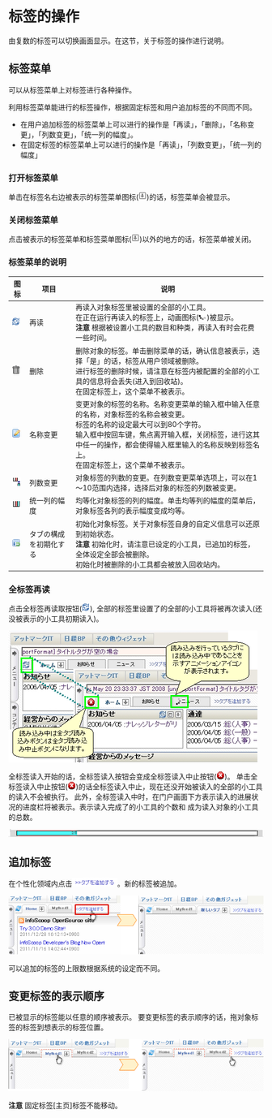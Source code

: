 # 标签的操作

由复数的标签可以切换画面显示。在这节，关于标签的操作进行说明。


## 标签菜单

可以从标签菜单上对标签进行各种操作。

利用标签菜单能进行的标签操作，根据固定标签和用户追加标签的不同而不同。

* 在用户追加标签的标签菜单上可以进行的操作是「再读」，「删除」，「名称变更」，「列数变更」，「统一列的幅度」。
* 在固定标签的标签菜单上可以进行的操作是「再读」，「列数变更」，「统一列的幅度」


### 打开标签菜单

单击在标签名右边被表示的标签菜单图标(![Gadget Menu icon])的话，标签菜单会被显示。


### 关闭标签菜单

点击被表示的标签菜单和标签菜单图标(![Gadget Menu icon])以外的地方的话，标签菜单被关闭。


### 标签菜单的说明

<table>
    <thead>
        <tr>
            <th>图标</th><th>项目</th><th>说明</th>
        </tr>
    </thead>
    <tbody>
        <tr>
            <td><img src="../../images/refresh.gif" alt="再读图标"></td>
            <td>再读</td>
            <td>
                再读入对象标签里被设置的全部的小工具。<br>
                在正在运行再读入的标签上，动画图标(<img src="../../images/indicator.gif" alt="インディケーター">)被显示。<br>
                <strong>注意</strong> 根据被设置小工具的数目和种类，再读入有时会花费一些时间。
            </td>
        </tr>
        <tr>
            <td><img src="../../images/trash.gif" alt="删除图标"></td>
            <td>删除</td>
            <td>
                删除对象的标签。单击删除菜单的话，确认信息被表示，选择「是」的话，标签从用户领域被删除。<br>
                进行标签的删除时候，请注意在标签内被配置的全部的小工具的信息将会丢失(进入到回收站)。<br>
                在固定标签上，这个菜单不被表示。
            </td>
        </tr>
        <tr>
            <td><img src="../../images/edit.gif" alt="名称变更图标"></td>
            <td>名称变更</td>
            <td>
                变更对象的标签的名称。名称变更菜单的输入框中输入任意的名称，对象标签的名称会被变更。<br>
                标签的名称的设定最大可以到80个字符。<br>
                输入框中按回车键，焦点离开输入框，关闭标签，进行这其中任一的操作，都会使得输入框里输入的名称反映到标签名上。<br>
                在固定标签上，这个菜单不被表示。
            </td>
        </tr>
        <tr>
            <td><img src="../../images/changeColumn.gif" alt="列数变更图标"></td>
            <td>列数变更</td>
            <td>
                对象标签的列数的变更。在列数变更菜单选项上，可以在1～10范围内选择，选择后对象的标签的列数被变更。
            </td>
        </tr>
        <tr>
            <td><img src="../../images/changeColumn2.gif" alt="统一列的幅度图标"></td>
            <td>统一列的幅度</td>
            <td>
                均等化对象标签的列的幅度。单击均等列的幅度的菜单后，对象标签各列的表示幅度变成均等。
            </td>
        </tr>
        <tr>
            <td><img src="../../images/init_tab.gif" alt="タブ構成初期化图标"></td>
            <td>タブの構成を初期化する</td>
            <td>
                初始化对象标签。关于对象标签自身的自定义信息可以还原到初始状态。<br>
                <b>注意</b> 初始化时，请注意已设定的小工具，已追加的标签，全体设定全部会被删除。<br>
                初始化时被删除的小工具都会被放入回收站内。
            </td>
        </tr>
    </tbody>
</table>


### 全标签再读

点击全标签再读取按钮(![Refresh icon]), 全部的标签里设置了的全部的小工具将被再次读入(还没被表示的小工具初期读入)。

![Reloading all tab]

全标签读入开始的话，全标签读入按钮会变成全标签读入中止按钮(![Stop icon])。
单击全标签读入中止按钮(![Stop icon])的话全标签读入中止，现在还没开始被读入的全部的小工具的读入不会被执行。
此外，全标签读入中时，在门户画面下方表示读入的进展状况的进度栏将被表示。表示读入完成了的小工具的个数和 成为读入对象的小工具的总数。

![Progress bar]


## 追加标签

在个性化领域内点击![Add the tab]。新的标签被追加。

![Adding the tab]

可以追加的标签的上限数根据系统的设定而不同。


## 变更标签的表示顺序

已被显示的标签能以任意的顺序被表示。
要变更标签的表示顺序的话，拖对象标签的标签到想表示的标签位置。

![Changing the Display Order]

**注意** 固定标签[主页]标签不能移动。


[Reloading all tab]: images/user-panel/operations-of-a-tab-1.png
[Add the tab]: images/user-panel/operations-of-a-tab-4.gif
[Adding the tab]: images/user-panel/operations-of-a-tab-2.png
[Changing the Display Order]: images/user-panel/operations-of-a-tab-3.png
[Gadget Menu icon]: ../../images/show_hidden_icons.gif
[Progress bar]: ../../images/all_refresh_progress.png
[Refresh icon]: ../../images/refresh.gif
[Stop icon]: ../../images/stop.gif
